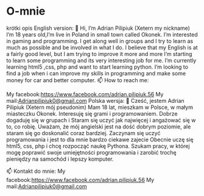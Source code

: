 # O-mnie
krótki opis
English version: 👋 Hi, I’m Adrian Pilipiuk (Xetern my nickname) I’m 18 years old,I’m live in Poland in small town called Okonek. I’m interested in gaming and programming. I get along well in groups and I try to learn as much as possible and be involved in what I do. I believe that my English is at a fairly good level, but I am trying to improve it more and more I’m starting to learn some programming and its very interesting job for me. I’m currently learning html5 ,css, php and want to start learning python. I’m looking to find a job when i can improve my skills in programming and make some money for car and better computer. 📫 How to reach me:

My facebook:https://www.facebook.com/adrian.pilipiuk.56
My mail:Adrianpilipiuk0@gmail.com
Polska wersja: 👋 Cześć, jestem Adrian Pilipiuk (Xetern mój pseudonim) Mam 18 lat, mieszkam w Polsce, w małym miasteczku Okonek. Interesuję się grami i programowaniem. Dobrze dogaduję się w grupach i Staram się uczyć jak najwięcej i angażować się w to, co robię. Uważam, że mój angielski jest na dość dobrym poziomie, ale staram się go doskonalić coraz bardziej. Zaczynam się uczyć programowania i jest to dla mnie bardzo ciekawe zajecie Obecnie uczę się html5, css, php i chcę rozpocząć naukę Pythona. Szukam pracy, w której mogę poprawić swoje umiejętności programowania i zarobić trochę pieniędzy na samochód i lepszy komputer.

📫 Kontakt do mnie:
My facebook:https://www.facebook.com/adrian.pilipiuk.56
My mail:Adrianpilipiuk0@gmail.com
